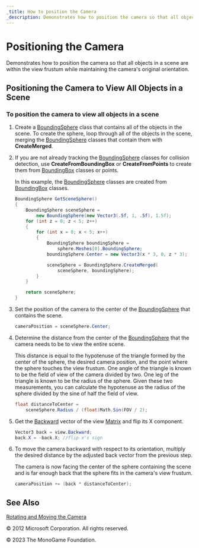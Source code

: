 ```yaml
---
_title: How to position the Camera
_description: Demonstrates how to position the camera so that all objects in a scene are within the view frustum while maintaining the camera's original orientation.
---
```


# Positioning the Camera

Demonstrates how to position the camera so that all objects in a scene are within the view frustum while maintaining the camera's original orientation.

## Positioning the Camera to View All Objects in a Scene

### To position the camera to view all objects in a scene

1. Create a [BoundingSphere](xref:Microsoft.Xna.Framework.BoundingSphere) class that contains all of the objects in the scene. To create the sphere, loop through all of the objects in the scene, merging the [BoundingSphere](xref:Microsoft.Xna.Framework.BoundingSphere) classes that contain them with **CreateMerged**.

2. If you are not already tracking the [BoundingSphere](xref:Microsoft.Xna.Framework.BoundingSphere) classes for collision detection, use **CreateFromBoundingBox** or **CreateFromPoints** to create them from [BoundingBox](xref:Microsoft.Xna.Framework.BoundingBox) classes or points.

    In this example, the [BoundingSphere](xref:Microsoft.Xna.Framework.BoundingSphere) classes are created from [BoundingBox](xref:Microsoft.Xna.Framework.BoundingBox) classes.

    ```csharp
    BoundingSphere GetSceneSphere()
    {
        BoundingSphere sceneSphere =
            new BoundingSphere(new Vector3(.5f, 1, .5f), 1.5f);
        for (int z = 0; z < 5; z++)
        {
            for (int x = 0; x < 5; x++)
            {
                BoundingSphere boundingSphere =
                    sphere.Meshes[0].BoundingSphere;
                boundingSphere.Center = new Vector3(x * 3, 0, z * 3);
    
                sceneSphere = BoundingSphere.CreateMerged(
                    sceneSphere, boundingSphere);
            }
        }
    
        return sceneSphere;
    }
    ```

3. Set the position of the camera to the center of the [BoundingSphere](xref:Microsoft.Xna.Framework.BoundingSphere) that contains the scene.

    ```csharp
    cameraPosition = sceneSphere.Center;
    ```

4. Determine the distance from the center of the [BoundingSphere](xref:Microsoft.Xna.Framework.BoundingSphere) that the camera needs to be to view the entire scene.

    This distance is equal to the hypotenuse of the triangle formed by the center of the sphere, the desired camera position, and the point where the sphere touches the view frustum. One angle of the triangle is known to be the field of view of the camera divided by two. One leg of the triangle is known to be the radius of the sphere. Given these two measurements, you can calculate the hypotenuse as the radius of the sphere divided by the sine of half the field of view.

    ```csharp
    float distanceToCenter =
        sceneSphere.Radius / (float)Math.Sin(FOV / 2);
    ```

5. Get the [Backward](xref:Microsoft.Xna.Framework.Matrix.Backward) vector of the view [Matrix](xref:Microsoft.Xna.Framework.Matrix) and flip its X component.

    ```csharp
    Vector3 back = view.Backward;
    back.X = -back.X; //flip x's sign
    ```

6. To move the camera backward with respect to its orientation, multiply the desired distance by the adjusted back vector from the previous step.

    The camera is now facing the center of the sphere containing the scene and is far enough back that the sphere fits in the camera's view frustum.

    ```csharp
    cameraPosition += (back * distanceToCenter);
    ```

## See Also

[Rotating and Moving the Camera](HowTo_RotateMoveCamera.md)  

© 2012 Microsoft Corporation. All rights reserved.  

© 2023 The MonoGame Foundation.
